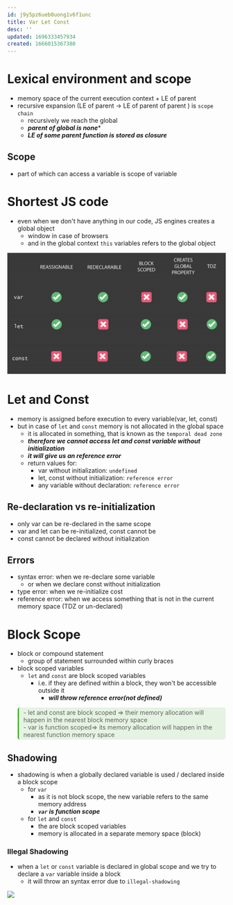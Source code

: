 ```yaml
---
id: j9y5pz6ueb0uong1v6f1unc
title: Var Let Const
desc: ''
updated: 1696333457934
created: 1666015367380
---
```


# Lexical environment and scope

- memory space of the current execution context + LE of parent
- recursive expansion (LE of parent -> LE of parent of parent ) is `scope chain`
  - recursively we reach the global
  - ***parent of global is none****
  - ***LE of some parent function is stored as closure***

## Scope

- part of which can access a variable is scope of variable

# Shortest JS code

- even when we don't have anything in our code, JS engines creates a global object
  - window in case of browsers
  - and in the global context `this` variables refers to the global object

![](/assets/images/2022-10-17-20-30-44.png)

# Let and Const

- memory is assigned before execution to every variable(var, let, const)
- but in case of `let` and `const` memory is not allocated in the global space
  - it is allocated in something, that is known as the `temporal dead zone`
  - ***therefore we cannot access let and const variable without initialization***
  - ***it will give us an reference error***
  - return values for:
    - var without initialization: `undefined`
    - let, const without initialization: `reference error`
    - any variable without declaration: `reference error`

## Re-declaration vs re-initialization

- only var can be re-declared in the same scope
- var and let can be re-initialized, const cannot be
- const cannot be declared without initialization

## Errors

- syntax error: when we re-declare some variable
  - or when we declare const without initialization
- type error: when we re-initialize cost
- reference error: when we access something that is not in the current memory space (TDZ or un-declared)

# Block Scope

- block or compound statement
  - group of statement surrounded within curly braces
- block scoped variables
  - `let` and `const` are block scoped variables
    - i.e. if they are defined within a block, they won't be accessible outside it
      - ***will throw reference error(not defined)***
  
<blockquote style="background-color: #43b02a20; padding:3px 2px; border-radius: 5px; border-left: 0.25em solid #43b02a; padding-left: 0.75em">- let and const are block scoped => their memory allocation will happen in the nearest block memory space<br>- var is function scoped=> its memory allocation will happen in the nearest function memory space</blockquote>

## Shadowing

- shadowing is when a globally declared variable is used / declared inside a block scope
  - for `var`
    - as it is not block scope, the new variable refers to the same memory address
    - **_`var` is function scope_**
  - for `let` and `const`
    - the are block scoped variables
    - memory is allocated in a separate memory space (block)

### Illegal Shadowing

- when a `let` or `const` variable is declared in global scope and we try to declare a `var` variable inside a block
  - it will throw an syntax error due to `illegal-shadowing`

![](/assets/images/2023-10-03-17-13-44.png)